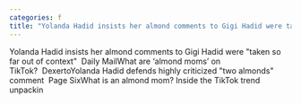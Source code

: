 ```yaml
---
categories: f
title: "Yolanda Hadid insists her almond comments to Gigi Hadid were taken so far out of context  Daily Mail"
---
```

Yolanda Hadid insists her almond comments to Gigi Hadid were "taken so far out of context"&nbsp;&nbsp;Daily MailWhat are ‘almond moms’ on TikTok?&nbsp;&nbsp;DexertoYolanda Hadid defends highly criticized "two almonds" comment&nbsp;&nbsp;Page SixWhat is an almond mom? Inside the TikTok trend unpackin